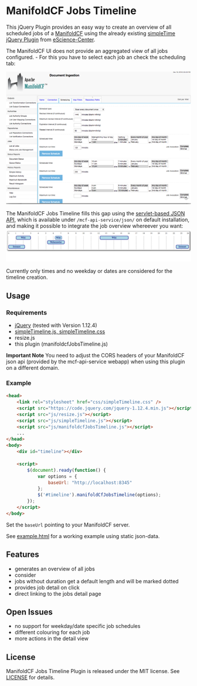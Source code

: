 # ManifoldCF Jobs Timeline 

This jQuery Plugin provides an easy way to create an overview of all scheduled jobs of a
[ManifoldCF](https://manifoldcf.apache.org/en_US/index.html) using the already existing [simpleTime jQuery Plugin](https://github.com/eScienceCenter/simpleTimeline) from [eScience-Center](https://github.com/eScienceCenter).

The ManifoldCF UI does not provide an aggregated view of all jobs configured. - For this you have to select each job an check the scheduling tab: 

<img src="screenshots/screenshot-manifoldcf-ui.png" alt="ManifoldCF UI" width="600">

The ManifoldCF Jobs Timeline fills this gap using the [servlet-based JSON API](https://manifoldcf.apache.org/release/release-2.5/en_US/programmatic-operation.html), which is available under ```/mcf-api-service/json/``` on default installation, and making it possible to integrate the job overview whereever you want:
<img src="screenshots/screenshot-manifoldcf-timeline.png" alt="manifoldcf timeline" width="600">

Currently only times and no weekday or dates are considered for the timeline creation.

## Usage

### Requirements
* [jQuery](https://jquery.com/) (tested with Version 1.12.4)
* [simpleTimeline.js, simpleTimeline.css](https://github.com/eScienceCenter/simpleTimeline)
* resize.js
* this plugin (manifoldcfJobsTimeline.js)

**Important Note**
You need to adjust the CORS headers of your ManifoldCF json api (provided by the mcf-api-service webapp) when using this plugin on a different domain.

### Example
```html
<head>
	<link rel="stylesheet" href="css/simpleTimeline.css" />
	<script src="https://code.jquery.com/jquery-1.12.4.min.js"></script>
	<script src="js/resize.js"></script>
	<script src="js/simpleTimeline.js"></script>
	<script src="js/manifoldcfJobsTimeline.js"></script>
	...
</head>
<body>		
	<div id="timeline"></div>
	
	<script>
		$(document).ready(function() {
			var options = {
				baseUrl: "http://localhost:8345"
			};
			$('#timeline').manifoldCfJobsTimeline(options);
		});
	</script>
</body>
```
Set the ```baseUrl``` pointing to your ManifoldCF server.

See [example.html](example.html) for a working example using static json-data.



## Features
* generates an overview of all jobs
* consider 
* jobs without duration get a default length and will be marked dotted
* provides job detail on click
* direct linking to the jobs detail page

## Open Issues
* no support for weekday/date specific job schedules
* different colouring for each job
* more actions in the detail view


## License
ManifoldCF Jobs Timeline Plugin is released under the MIT license. See [LICENSE](LICENSE) for details.
